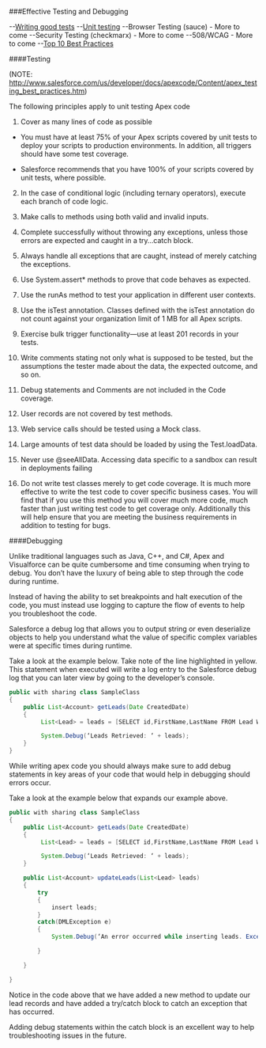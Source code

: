 ###Effective Testing and Debugging

--[Writing good tests](/_pages/Writing-good-tests.md)
--[Unit testing](/_pages/Unit-testing.md)
--Browser Testing (sauce) - More to come
--Security Testing (checkmarx) - More to come
--508/WCAG - More to come
--[Top 10 Best Practices](_pages/Top-10-Best-Practices.md)

####Testing

(NOTE:  http://www.salesforce.com/us/developer/docs/apexcode/Content/apex_testing_best_practices.htm)

The following principles apply to unit testing Apex code

1. Cover as many lines of code as possible

* You must have at least 75% of your Apex scripts covered by unit tests to deploy your scripts to production environments. In addition, all triggers should have some test coverage.

* Salesforce recommends that you have 100% of your scripts covered by unit tests, where possible.

2. In the case of conditional logic (including ternary operators), execute each branch of code logic.

3. Make calls to methods using both valid and invalid inputs.

4. Complete successfully without throwing any exceptions, unless those errors are expected and caught in a try…catch block.

5. Always handle all exceptions that are caught, instead of merely catching the exceptions.

6. Use System.assert* methods to prove that code behaves as expected. 

7. Use the runAs method to test your application in different user contexts.

8. Use the isTest annotation. Classes defined with the isTest annotation do not count against your organization limit of 1 MB for all Apex scripts.

9. Exercise bulk trigger functionality—use at least 201 records in your tests.

10. Write comments stating not only what is supposed to be tested, but the assumptions the tester made about the data, the expected outcome, and so on.

11. Debug statements and Comments are not included in the Code coverage.

12. User records are not covered by test methods.

13. Web service calls should be tested using a Mock class.

14. Large amounts of test data should be loaded by using the Test.loadData.

15. Never use @seeAllData.  Accessing data specific to a sandbox can result in deployments failing

16. Do not write test classes merely to get code coverage. It is much more effective to write the test code to cover specific business cases. You will find that if you use this method you will cover much more code, much faster than just writing test code to get coverage only. Additionally this will help ensure that you are meeting the business requirements in addition to testing for bugs. 

####Debugging

Unlike traditional languages such as Java, C++, and C#, Apex and Visualforce can be quite cumbersome and time consuming when trying to debug. You don’t have the luxury of being able to step through the code during runtime. 

Instead of having the ability to set breakpoints and halt execution of the code, you must instead use logging to capture the flow of events to help you troubleshoot the code.

Salesforce a debug log that allows you to output string or even deserialize objects to help you understand what the value of specific complex variables were at specific times during runtime. 

Take a look at the example below. Take note of the line highlighted in yellow. This statement when executed will write a log entry to the Salesforce debug log that you can later view by going to the developer’s console.

```java
public with sharing class SampleClass
{
    public List<Account> getLeads(Date CreatedDate)
    {
         List<Lead> = leads = [SELECT id,FirstName,LastName FROM Lead WHERE CreatedDate =: CreatedDate];

         System.Debug(‘Leads Retrieved: ‘ + leads);
    }
} 
```

While writing apex code you should always make sure to add debug statements in key areas of your code that would help in debugging should errors occur. 

Take a look at the example below that expands our example above.

```java
public with sharing class SampleClass
{
    public List<Account> getLeads(Date CreatedDate)
    {
         List<Lead> = leads = [SELECT id,FirstName,LastName FROM Lead WHERE CreatedDate =: CreatedDate];

         System.Debug(‘Leads Retrieved: ‘ + leads);
    }

    public List<Account> updateLeads(List<Lead> leads)
    {
        try
        {
            insert leads;
        }
        catch(DMLException e)
        {
            System.Debug(‘An error occurred while inserting leads. Exception: ‘ + e.getLineNumber() + ‘:’ + getStackTraceString);

        } 

    }

} 
```

Notice in the code above that we have added a new method to update our lead records and have added a try/catch block to catch an exception that has occurred. 

Adding debug statements within the catch block is an excellent way to help troubleshooting issues in the future. 
